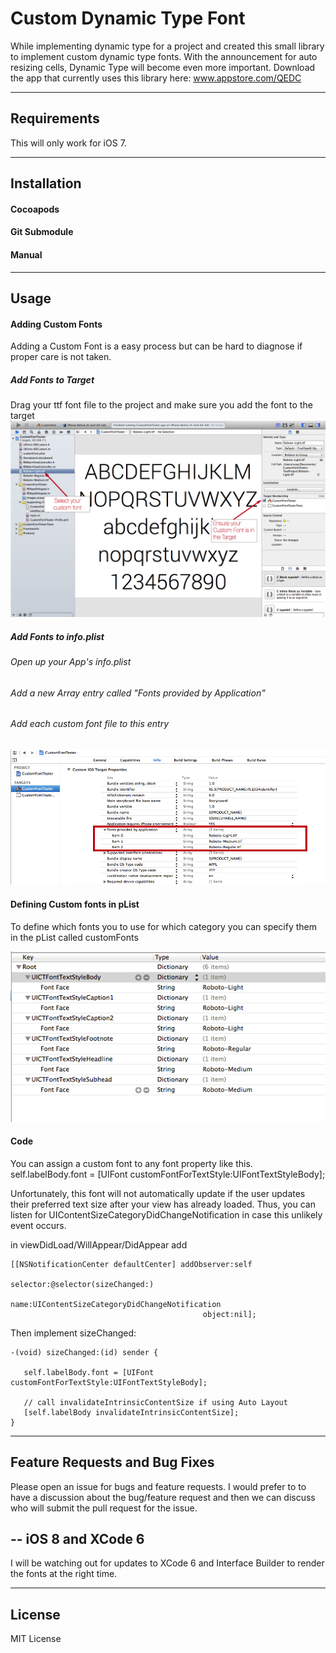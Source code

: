 Custom Dynamic Type Font
=====================

While implementing dynamic type for a project and created this small library to implement custom dynamic type fonts. With the announcement for auto resizing cells, Dynamic Type will become even more important. Download the app that currently uses this library here: www.appstore.com/QEDC

----------
Requirements
----------
This will only work for iOS 7.

----------
Installation
----------
#### Cocoapods
#### Git Submodule
#### Manual

---------
Usage
---------

#### Adding Custom Fonts
Adding a Custom Font is a easy process but can be hard to diagnose if proper care is not taken.
##### Add Fonts to Target

Drag your ttf font file to the project and make sure you add the font to the target
![Check Target Membership](/images/target_membership.png)

##### Add Fonts to info.plist
###### Open up your App's info.plist
###### Add a new Array entry called "Fonts provided by Application"
###### Add each custom font file to this entry
![Alt text](/images/Info_plist.png)


#### Defining Custom fonts in pList

To define which fonts you to use for which category you can specify them in the pList called customFonts

![Alt text](/images/plist.png)

#### Code

You can assign a custom font to any font property like this.
    self.labelBody.font = [UIFont customFontForTextStyle:UIFontTextStyleBody];

Unfortunately, this font will not automatically update if the user updates their preferred text size after your view has already loaded. Thus, you can listen for UIContentSizeCategoryDidChangeNotification in case this unlikely event occurs.

in viewDidLoad/WillAppear/DidAppear add

    [[NSNotificationCenter defaultCenter] addObserver:self
                                             selector:@selector(sizeChanged:)
                                                 name:UIContentSizeCategoryDidChangeNotification
                                               object:nil];
Then implement sizeChanged:

    -(void) sizeChanged:(id) sender {

       self.labelBody.font = [UIFont customFontForTextStyle:UIFontTextStyleBody];
    
       // call invalidateIntrinsicContentSize if using Auto Layout
       [self.labelBody invalidateIntrinsicContentSize];
    }

---------
Feature Requests and Bug Fixes
---------
Please open an issue for bugs and feature requests. I would prefer to to have a discussion about the bug/feature request and then we can discuss who will submit the pull request for the issue.

--
iOS 8 and XCode 6
--
I will be watching out for updates to XCode 6 and Interface Builder to render the fonts at the right time.

---------
License
---------
MIT License

